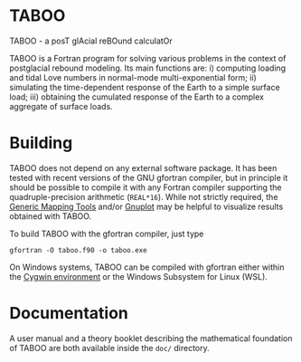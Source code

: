 # TABOO
TABOO - a posT glAcial reBOund calculatOr

TABOO is a Fortran program for solving various problems in the context of postglacial rebound modeling. Its main functions are: i) computing loading and tidal Love numbers in normal-mode multi-exponential form; ii) simulating the time-dependent response of the Earth to a simple surface load; iii) obtaining the cumulated response of the Earth to a complex aggregate of surface loads.

# Building

TABOO does not depend on any external software package. It has been tested with recent versions of the GNU gfortran compiler, but in principle it should be possible to compile it with any Fortran compiler supporting the quadruple-precision arithmetic (`REAL*16`). While not strictly required, the [Generic Mapping Tools](https://www.generic-mapping-tools.org/) and/or [Gnuplot](http://www.gnuplot.info/) may be helpful to visualize results obtained with TABOO.

To build TABOO with the gfortran compiler, just type

    gfortran -O taboo.f90 -o taboo.exe
   
On Windows systems, TABOO can be compiled with gfortran either within the [Cygwin environment](http://cygwin.com) or the Windows Subsystem for Linux (WSL).

# Documentation

A user manual and a theory booklet describing the mathematical foundation of TABOO are both available inside the `doc/` directory.
